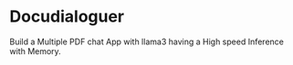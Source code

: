 # Docudialoguer
Build a Multiple PDF chat App with llama3 having a High speed Inference with Memory.
